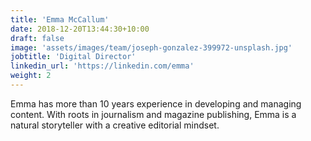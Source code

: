 ```yaml
---
title: 'Emma McCallum'
date: 2018-12-20T13:44:30+10:00
draft: false
image: 'assets/images/team/joseph-gonzalez-399972-unsplash.jpg'
jobtitle: 'Digital Director'
linkedin_url: 'https://linkedin.com/emma'
weight: 2
---
```


Emma has more than 10 years experience in developing and managing content. With roots in journalism and magazine publishing, Emma is a natural storyteller with a creative editorial mindset.
